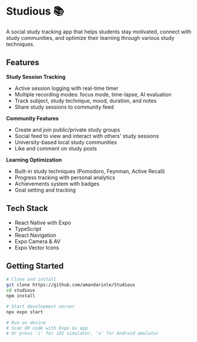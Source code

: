 # Studious 📚

A social study tracking app that helps students stay motivated, connect with study communities, and optimize their learning through various study techniques.

## Features

**Study Session Tracking**
- Active session logging with real-time timer
- Multiple recording modes: focus mode, time-lapse, AI evaluation
- Track subject, study technique, mood, duration, and notes
- Share study sessions to community feed

**Community Features**  
- Create and join public/private study groups
- Social feed to view and interact with others' study sessions
- University-based local study communities
- Like and comment on study posts

**Learning Optimization**
- Built-in study techniques (Pomodoro, Feynman, Active Recall)
- Progress tracking with personal analytics
- Achievements system with badges
- Goal setting and tracking

## Tech Stack

- React Native with Expo
- TypeScript
- React Navigation
- Expo Camera & AV
- Expo Vector Icons

## Getting Started

```bash
# Clone and install
git clone https://github.com/amandarinle/Studious
cd studious
npm install

# Start development server
npx expo start

# Run on device
# Scan QR code with Expo Go app
# Or press 'i' for iOS simulator, 'a' for Android emulator
